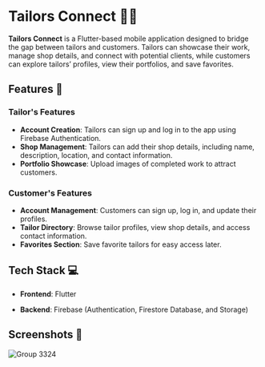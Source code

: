 # Tailors Connect 🧵📱

**Tailors Connect** is a Flutter-based mobile application designed to bridge the gap between tailors and customers. Tailors can showcase their work, manage shop details, and connect with potential clients, while customers can explore tailors’ profiles, view their portfolios, and save favorites.

## Features 🌟

### Tailor's Features
- **Account Creation**: Tailors can sign up and log in to the app using Firebase Authentication.
- **Shop Management**: Tailors can add their shop details, including name, description, location, and contact information.
- **Portfolio Showcase**: Upload images of completed work to attract customers.

### Customer's Features
- **Account Management**: Customers can sign up, log in, and update their profiles.
- **Tailor Directory**: Browse tailor profiles, view shop details, and access contact information.
- **Favorites Section**: Save favorite tailors for easy access later.

## Tech Stack 💻
- **Frontend**: Flutter

- **Backend**: Firebase (Authentication, Firestore Database, and Storage)

## Screenshots 📸
![Group 3324](https://github.com/user-attachments/assets/ec57e164-d7fe-4387-83b1-fbb1e3d3b16d)

